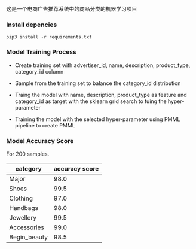 这是一个电商广告推荐系统中的商品分类的机器学习项目

### Install depencies
```
pip3 install -r requirements.txt
```


### Model Training Process
- Create training set with advertiser_id, name, description, product_type, category_id column
  
- Sample from the training set to balance the category_id distribution

- Traing the model with name, description, product_type as feature and category_id as target with the 
   sklearn grid search to tuing the hyper-parameter

- Training the model with the selected hyper-parameter using PMML pipeline to create PMML
  



### Model Accuracy Score

For 200 samples.

| category     | accuracy score |
| ------------ | -------------- |
| Major        | 98.0           |
| Shoes        | 99.5           |
| Clothing     | 97.0           |
| Handbags     | 98.0           |
| Jewellery    | 99.5           |
| Accessories  | 99.0           |
| Begin_beauty | 98.5           |


